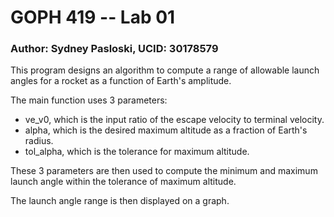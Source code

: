 # GOPH 419 -- Lab 01
### Author: Sydney Pasloski, UCID: 30178579

This program designs an algorithm to compute a range of allowable launch angles for a rocket as a function of Earth's amplitude.

The main function uses 3 parameters:
- ve_v0, which is the input ratio of the escape velocity to terminal velocity.
- alpha, which is the desired maximum altitude as a fraction of Earth's radius.
- tol_alpha, which is the tolerance for maximum altitude.

These 3 parameters are then used to compute the minimum and maximum launch angle within the tolerance of maximum altitude. 

The launch angle range is then displayed on a graph. 
